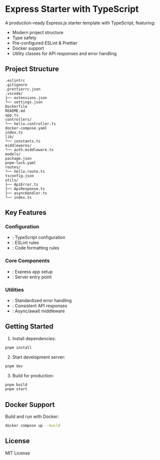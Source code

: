 # Express Starter with TypeScript

A production-ready Express.js starter template with TypeScript, featuring:
- Modern project structure
- Type safety
- Pre-configured ESLint & Prettier
- Docker support
- Utility classes for API responses and error handling

## Project Structure

```
.eslintrc
.gitignore
.prettierrc.json
.vscode/
├── extensions.json
└── settings.json
Dockerfile
README.md
app.ts
controllers/
└── hello.controller.ts
docker-compose.yaml
index.ts
lib/
└── constants.ts
middlewares/
└── auth.middleware.ts
models/
package.json
pnpm-lock.yaml
routes/
└── hello.route.ts
tsconfig.json
utils/
├── ApiError.ts
├── ApiResponse.ts
├── asyncHandler.ts
└── index.ts
```

## Key Features

### Configuration
- <mcfile name="tsconfig.json" path="./tsconfig.json"></mcfile>: TypeScript configuration
- <mcfile name=".eslintrc" path="./.eslintrc"></mcfile>: ESLint rules
- <mcfile name=".prettierrc.json" path="./.prettierrc.json"></mcfile>: Code formatting rules

### Core Components
- <mcfile name="app.ts" path="./app.ts"></mcfile>: Express app setup
- <mcfile name="index.ts" path="./index.ts"></mcfile>: Server entry point

### Utilities
- <mcfile name="ApiError.ts" path="./utils/ApiError.ts"></mcfile>: Standardized error handling
- <mcfile name="ApiResponse.ts" path="./utils/ApiResponse.ts"></mcfile>: Consistent API responses
- <mcfile name="asyncHandler.ts" path="./utils/asyncHandler.ts"></mcfile>: Async/await middleware

## Getting Started

1. Install dependencies:
```bash
pnpm install
```

2. Start development server:
```bash
pnpm dev
```

3. Build for production:
```bash
pnpm build
pnpm start
```

## Docker Support

Build and run with Docker:
```bash
docker compose up --build
```

## License
MIT License